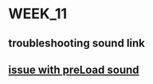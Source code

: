 # WEEK_11

## troubleshooting sound link
## [issue with preLoad sound](https://TajHealy.github.io/CodeWords/Week_11/tinkeredWeek11/) 
